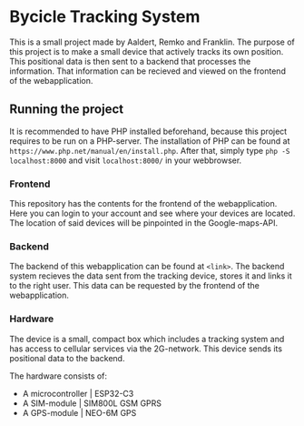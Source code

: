 # Bycicle Tracking System
This is a small project made by Aaldert, Remko and Franklin. The purpose of this project is to make a small device that actively tracks its own position. This positional data is then sent to a backend that processes the information. That information can be recieved and viewed on the frontend of the webapplication.

## Running the project
It is recommended to have PHP installed beforehand, because this project requires to be run on a PHP-server. The installation of PHP can be found at `https://www.php.net/manual/en/install.php`. After that, simply type `php -S localhost:8000` and visit `localhost:8000/` in your webbrowser.

### Frontend
This repository has the contents for the frontend of the webapplication. Here you can login to your account and see where your devices are located. The location of said devices will be pinpointed in the Google-maps-API.

### Backend
The backend of this webapplication can be found at `<link>`. The backend system recieves the data sent from the tracking device, stores it and links it to the right user. This data can be requested by the frontend of the webapplication.

### Hardware
The device is a small, compact box which includes a tracking system and has access to cellular services via the 2G-network. This device sends its positional data to the backend.

The hardware consists of:
- A microcontroller | ESP32-C3
- A SIM-module | SIM800L GSM GPRS
- A GPS-module | NEO-6M GPS